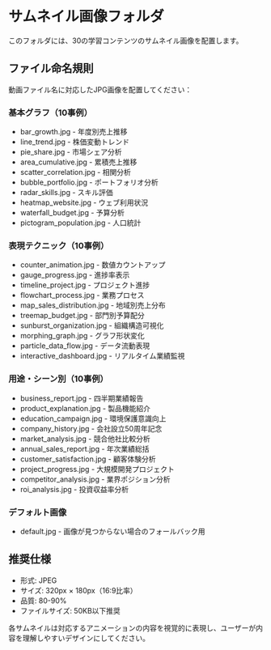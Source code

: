 # サムネイル画像フォルダ

このフォルダには、30の学習コンテンツのサムネイル画像を配置します。

## ファイル命名規則

動画ファイル名に対応したJPG画像を配置してください：

### 基本グラフ（10事例）
- bar_growth.jpg - 年度別売上推移
- line_trend.jpg - 株価変動トレンド  
- pie_share.jpg - 市場シェア分析
- area_cumulative.jpg - 累積売上推移
- scatter_correlation.jpg - 相関分析
- bubble_portfolio.jpg - ポートフォリオ分析
- radar_skills.jpg - スキル評価
- heatmap_website.jpg - ウェブ利用状況
- waterfall_budget.jpg - 予算分析
- pictogram_population.jpg - 人口統計

### 表現テクニック（10事例）
- counter_animation.jpg - 数値カウントアップ
- gauge_progress.jpg - 進捗率表示
- timeline_project.jpg - プロジェクト進捗
- flowchart_process.jpg - 業務プロセス
- map_sales_distribution.jpg - 地域別売上分布
- treemap_budget.jpg - 部門別予算配分
- sunburst_organization.jpg - 組織構造可視化
- morphing_graph.jpg - グラフ形状変化
- particle_data_flow.jpg - データ流動表現
- interactive_dashboard.jpg - リアルタイム業績監視

### 用途・シーン別（10事例）
- business_report.jpg - 四半期業績報告
- product_explanation.jpg - 製品機能紹介
- education_campaign.jpg - 環境保護意識向上
- company_history.jpg - 会社設立50周年記念
- market_analysis.jpg - 競合他社比較分析
- annual_sales_report.jpg - 年次業績総括
- customer_satisfaction.jpg - 顧客体験分析
- project_progress.jpg - 大規模開発プロジェクト
- competitor_analysis.jpg - 業界ポジション分析
- roi_analysis.jpg - 投資収益率分析

### デフォルト画像
- default.jpg - 画像が見つからない場合のフォールバック用

## 推奨仕様
- 形式: JPEG
- サイズ: 320px × 180px（16:9比率）
- 品質: 80-90%
- ファイルサイズ: 50KB以下推奨

各サムネイルは対応するアニメーションの内容を視覚的に表現し、ユーザーが内容を理解しやすいデザインにしてください。